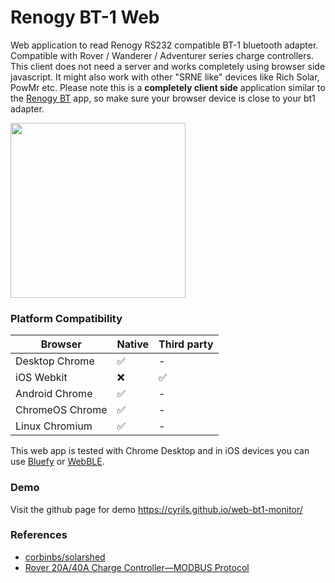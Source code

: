# Renogy BT-1 Web
Web application to read Renogy RS232 compatible BT-1 bluetooth adapter. Compatible with Rover / Wanderer / Adventurer series charge controllers. This client does not need a server and works completely using browser side javascript. It might also work with other "SRNE like" devices like Rich Solar, PowMr etc. Please note this is a **completely client side** application similar to the [Renogy BT](https://apps.apple.com/us/app/renogy-bt/id1251320287) app, so make sure your browser device is close to your bt1 adapter.

<img src="https://user-images.githubusercontent.com/5549113/196418782-3f9d06b4-d75b-479d-99da-67616a208ed0.png" width="280px">


### Platform Compatibility
|Browser|Native|Third party|
-|-|-|
|Desktop Chrome|✅ |-|
|iOS Webkit|❌|✅|
|Android Chrome|✅|-|
|ChromeOS Chrome|✅|-|
|Linux Chromium|✅|-| (have to enable 'Experimental Web Platform features', 'Web Bluetooth', 'Web Bluetooth confirm pairing support' but disable 'Use the new permissions backend for Web Bluetooth')

This web app is tested with Chrome Desktop and in iOS devices you can use [Bluefy](https://apps.apple.com/us/app/bluefy-web-ble-browser/id1492822055) or [WebBLE](https://apps.apple.com/us/app/webble/id1193531073).

### Demo
Visit the github page for demo https://cyrils.github.io/web-bt1-monitor/

### References
 - [corbinbs/solarshed](https://github.com/corbinbs/solarshed)
 - [Rover 20A/40A Charge Controller—MODBUS Protocol](https://docs.google.com/document/d/1OSW3gluYNK8d_gSz4Bk89LMQ4ZrzjQY6/edit)
